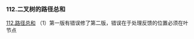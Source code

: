 ### 112.二叉树的路径总和

[112.路径总和](https://leetcode-cn.com/problems/path-sum/)
（1）第一版有错误修了第二版，错误在于处理反馈的位置必须在叶节点

